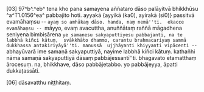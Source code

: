 [03] 97^b^.^eb^ tena kho pana samayena aññataro dāso palāyitvā bhikkhūsu  ^a^T1.0156^ea^ pabbajito hoti. ayyakā {ayyikā (ka0), ayirakā (sī0)} passitvā evamāhaṃsu --   ``ayaṃ so amhākaṃ dāso. handa, naṃ nemā''ti.  ekacce evamāhaṃsu -- ``māyyo, evaṃ avacuttha, anuññātaṃ raññā māgadhena seniyena  bimbisārena ``ye samaṇesu sakyaputtiyesu pabbajanti, na te labbhā kiñci kātuṃ,  svākkhāto dhammo, carantu brahmacariyaṃ sammā dukkhassa antakiriyāyā''ti. manussā  ujjhāyanti khiyyanti vipācenti -- ``abhayūvarā ime samaṇā sakyaputtiyā, nayime  labbhā kiñci kātuṃ. kathañhi nāma samaṇā sakyaputtiyā dāsaṃ pabbājessantī''ti.  bhagavato etamatthaṃ ārocesuṃ. na, bhikkhave, dāso pabbājetabbo. yo pabbājeyya,  āpatti dukkaṭassāti.

[06] dāsavatthu niṭṭhitaṃ.